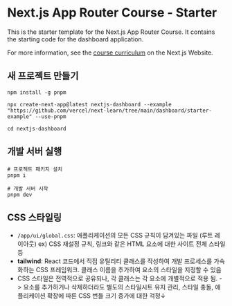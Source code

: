 # Next.js App Router Course - Starter

This is the starter template for the Next.js App Router Course. It contains the starting code for the dashboard application.

For more information, see the [course curriculum](https://nextjs.org/learn) on the Next.js Website.

## 새 프로젝트 만들기

```shell
npm install -g pnpm

npx create-next-app@latest nextjs-dashboard --example "https://github.com/vercel/next-learn/tree/main/dashboard/starter-example" --use-pnpm

cd nextjs-dashboard

```

## 개발 서버 실행

```shell
# 프로젝트 패키지 설치
pnpm i

# 개발 서버 시작
pnpm dev
```

## CSS 스타일링

- `/app/ui/global.css`: 애플리케이션의 모든 CSS 규칙이 담겨있는 파일 (루트 레이아웃)
  ex) CSS 재설정 규칙, 링크와 같은 HTML 요소에 대한 사이트 전체 스타일 등
- **tailwind**: React 코드에서 직접 유틸리티 클래스를 작성하여 개발 프로세스를 가속화하는 CSS 프레임워크. 클래스 이름을 추가하여 요소의 스타일을 지정할 수 있음
- CSS 스타일은 전역적으로 공유되나, 각 클래스는 각 요소에 개별적으로 적용 됨.
  -> 요소를 추가하거나 삭제하더라도 별도의 스타일시트 유지 관리, 스타일 충돌, 애플리케이션 확장에 따른 CSS 번들 크기 증가에 대한 걱정↓
